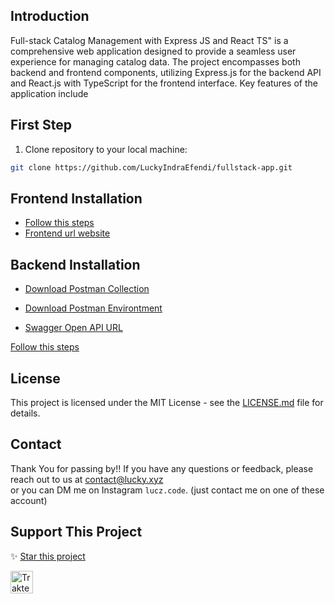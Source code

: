 ## Introduction

<p>Full-stack Catalog Management with Express JS and React TS" is a comprehensive web application designed to provide a seamless user experience for managing catalog data. The project encompasses both backend and frontend components, utilizing Express.js for the backend API and React.js with TypeScript for the frontend interface. Key features of the application include</p>

## First Step

1. Clone repository to your local machine:

```bash
git clone https://github.com/LuckyIndraEfendi/fullstack-app.git
```

## Frontend Installation

- [Follow this steps](https://github.com/LuckyIndraEfendi/fullstack-app/tree/main/frontend)
- [Frontend url website](http://20.2.250.134:4173/)

## Backend Installation

- [Download Postman Collection](https://drive.google.com/file/d/1l9_in9Irc_MLweXs1XHVjQmYx8IhYIpr/view)
- [Download Postman Environtment](https://drive.google.com/file/d/1ODQVXV5RdOlFAGhygQUNSdCPNK8pBrfk/view)

- [Swagger Open API URL](http://20.2.250.134:5500/api-docs)

[Follow this steps](https://github.com/LuckyIndraEfendi/fullstack-app/tree/main/backend)

## License

This project is licensed under the MIT License - see the [LICENSE.md](LICENSE.md) file for details.

## Contact

Thank You for passing by!!
If you have any questions or feedback, please reach out to us at [contact@lucky.xyz](mailto:hayasaka592@gmail.com?subject=[Hello%20Lucky]%20-%20Your%20Subject)
<br>
or you can DM me on Instagram `lucz.code`. (just contact me on one of these account)

## Support This Project

✨ [Star this project](https://github.com/LuckyIndraEfendi/Rest-Country)

<a href="https://trakteer.id/lucky-indra-efendi-lpwhg" target="_blank"><img id="wse-buttons-preview" src="https://cdn.trakteer.id/images/embed/trbtn-red-5.png" height="36" style="border: 0px; height: 36px;" alt="Trakteer Saya"></a>
